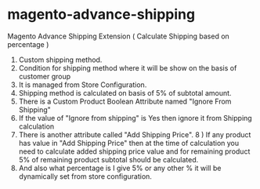 # magento-advance-shipping
Magento Advance Shipping Extension ( Calculate Shipping based on percentage )

1) Custom shipping method.
2) Condition for shipping method where it will be show on the basis of customer group
3) It is managed from Store Configuration.
4) Shipping method is calculated on basis of 5% of subtotal amount.
5) There is a Custom Product Boolean Attribute named "Ignore From Shipping"
6) If the value of "Ignore from shipping" is Yes then ignore it from Shipping calculation
7) There is another attribute called "Add Shipping Price".
8 ) If any product has value in "Add Shipping Price" then at the time
of calculation you need to calculate added shipping price value and for remaining
product 5% of remaining product subtotal should be calculated.
9) And also what percentage is I give 5% or any other % it will be dynamically set from store configuration.
